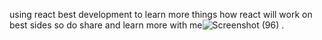 using react best development to learn more things how react will work on best sides so do share and learn more with me![Screenshot (96)](https://github.com/user-attachments/assets/89087b0b-da9c-4a89-abac-9f39052cb90d)
.
